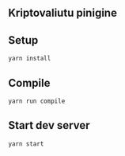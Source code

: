 ## Kriptovaliutu pinigine

## Setup

```
yarn install
```

## Compile

```
yarn run compile
```

## Start dev server

```
yarn start
```
